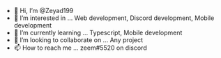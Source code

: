 - 👋 Hi, I’m @Zeyad199
- 👀 I’m interested in ... Web development, Discord development, Mobile development
- 🌱 I’m currently learning ... Typescript, Mobile development
- 💞️ I’m looking to collaborate on ... Any project
- 📫 How to reach me ... zeem#5520 on discord

<!---
Zeyad199/Zeyad199 is a ✨ special ✨ repository because its `README.md` (this file) appears on your GitHub profile.
You can click the Preview link to take a look at your changes.
--->
